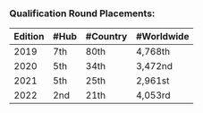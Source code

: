 ### Qualification Round Placements:

| Edition | #Hub | #Country | #Worldwide |
| :------ | :--- | :------- | :--------- |
| 2019    | 7th  | 80th     | 4,768th    |
| 2020    | 5th  | 34th     | 3,472nd    |
| 2021    | 5th  | 25th     | 2,961st    |
| 2022    | 2nd  | 21th     | 4,053rd    |
